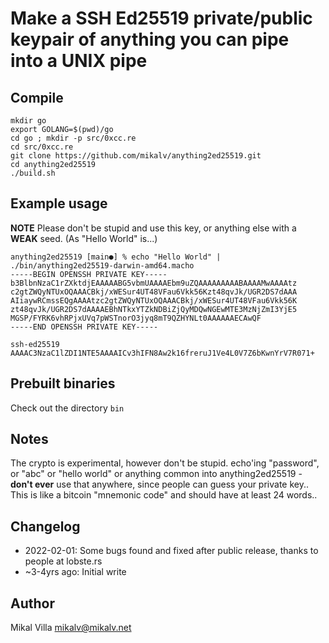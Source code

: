# Make a SSH Ed25519 private/public keypair of **anything** you can pipe into a UNIX pipe

## Compile

```
mkdir go
export GOLANG=$(pwd)/go
cd go ; mkdir -p src/0xcc.re
cd src/0xcc.re
git clone https://github.com/mikalv/anything2ed25519.git
cd anything2ed25519
./build.sh
```

## Example usage

**NOTE** Please don't be stupid and use this key, or anything else with a **WEAK** seed. (As "Hello World" is...)

```
anything2ed25519 [main●] % echo "Hello World" | ./bin/anything2ed25519-darwin-amd64.macho
-----BEGIN OPENSSH PRIVATE KEY-----
b3BlbnNzaC1rZXktdjEAAAAABG5vbmUAAAAEbm9uZQAAAAAAAAABAAAAMwAAAAtz
c2gtZWQyNTUxOQAAACBkj/xWESur4UT48VFau6Vkk56Kzt48qvJk/UGR2DS7dAAA
AIiaywRCmssEQgAAAAtzc2gtZWQyNTUxOQAAACBkj/xWESur4UT48VFau6Vkk56K
zt48qvJk/UGR2DS7dAAAAEBhNTkxYTZkNDBiZjQyMDQwNGEwMTE3MzNjZmI3YjE5
MGSP/FYRK6vhRPjxUVq7pWSTnorO3jyq8mT9QZHYNLt0AAAAAAECAwQF
-----END OPENSSH PRIVATE KEY-----

ssh-ed25519 AAAAC3NzaC1lZDI1NTE5AAAAICv3hIFN8Aw2k16freruJ1Ve4L0V7Z6bKwnYrV7R071+
```


## Prebuilt binaries

Check out the directory `bin`

## Notes

The crypto is experimental, however don't be stupid. echo'ing "password", or "abc" or "hello world" or anything common into anything2ed25519 - **don't ever** use that anywhere, since people can guess your private key.. This is like a bitcoin "mnemonic code" and should have at least 24 words..

## Changelog

* 2022-02-01: Some bugs found and fixed after public release, thanks to people at lobste.rs
* ~3-4yrs ago: Initial write

## Author

Mikal Villa <mikalv@mikalv.net>


